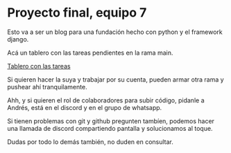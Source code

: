 # Proyecto final, equipo 7

Esto va a ser un blog para una fundación hecho con python y el framework django.

Acá un tablero con las tareas pendientes en la rama main.

[Tablero con las tareas](https://github.com/users/tossuttid/projects/1/views/1)

Si quieren hacer la suya y trabajar por su cuenta, pueden armar otra rama y pushear ahí tranquilamente.

Ahh, y si quieren el rol de colaboradores para subir código, pidanle a Andrés, está en el discord y en el grupo de whatsapp.

Si tienen problemas con git y github pregunten tambíen, podemos hacer una llamada de discord compartiendo pantalla y solucionamos al toque.

Dudas por todo lo demás también, no duden en consultar.